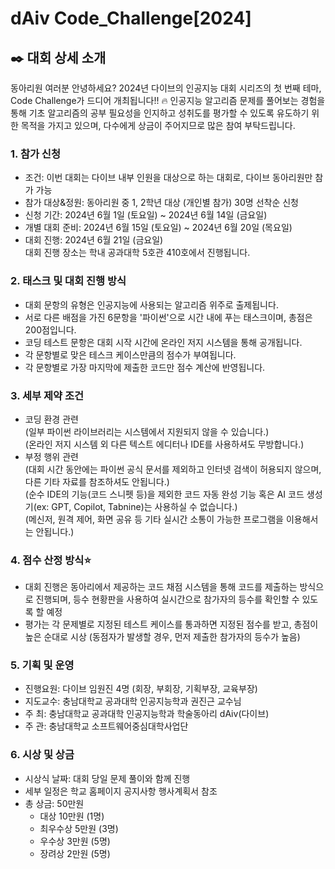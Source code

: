 # dAiv Code_Challenge[2024]
 
## ✒️ 대회 상세 소개
동아리원 여러분 안녕하세요? 2024년 다이브의 인공지능 대회 시리즈의 첫 번째 테마, Code Challenge가 드디어 개최됩니다!! 🔥
인공지능 알고리즘 문제를 풀어보는 경험을 통해 기초 알고리즘의 공부 필요성을 인지하고 성취도를 평가할 수 있도록 유도하기 위한 목적을 가지고 있으며,
다수에게 상금이 주어지므로 많은 참여 부탁드립니다.

### 1. 참가 신청
- 조건: 이번 대회는 다이브 내부 인원을 대상으로 하는 대회로, 다이브 동아리원만 참가 가능
- 참가 대상&정원: 동아리원 중 1, 2학년 대상 (개인별 참가) 30명 선착순 신청
- 신청 기간: 2024년 6월 1일 (토요일) ~ 2024년 6월 14일 (금요일)
- 개별 대회 준비: 2024년 6월 15일 (토요일) ~ 2024년 6월 20일 (목요일)
- 대회 진행: 2024년 6월 21일 (금요일)   
대회 진행 장소는 학내 공과대학 5호관 410호에서 진행됩니다.

### 2. 태스크 및 대회 진행 방식
- 대회 문항의 유형은 인공지능에 사용되는 알고리즘 위주로 출제됩니다.
- 서로 다른 배점을 가진 6문항을 '파이썬'으로 시간 내에 푸는 태스크이며, 총점은 200점입니다.
- 코딩 테스트 문항은 대회 시작 시간에 온라인 저지 시스템을 통해 공개됩니다.
- 각 문항별로 맞은 테스크 케이스만큼의 점수가 부여됩니다.
- 각 문항별로 가장 마지막에 제출한 코드만 점수 계산에 반영됩니다.

### 3. 세부 제약 조건
- 코딩 환경 관련   
(일부 파이썬 라이브러리는 시스템에서 지원되지 않을 수 있습니다.)   
(온라인 저지 시스템 외 다른 텍스트 에디터나 IDE를 사용하셔도 무방합니다.)
- 부정 행위 관련   
(대회 시간 동안에는 파이썬 공식 문서를 제외하고 인터넷 검색이 허용되지 않으며, 다른 기타 자료를 참조하셔도 안됩니다.)   
(순수 IDE의 기능(코드 스니펫 등)을 제외한 코드 자동 완성 기능 혹은 AI 코드 생성기(ex: GPT, Copilot, Tabnine)는 사용하실 수 없습니다.)   
(메신저, 원격 제어, 화면 공유 등 기타 실시간 소통이 가능한 프로그램을 이용해서는 안됩니다.)

### 4. 점수 산정 방식⭐
- 대회 진행은 동아리에서 제공하는 코드 채점 시스템을 통해 코드를 제출하는 방식으로 진행되며, 등수 현황판을 사용하여 실시간으로 참가자의 등수를 확인할 수 있도록 할 예정
- 평가는 각 문제별로 지정된 테스트 케이스를 통과하면 지정된 점수를 받고, 총점이 높은 순대로 시상 (동점자가 발생할 경우, 먼저 제출한 참가자의 등수가 높음)

### 5. 기획 및 운영
- 진행요원: 다이브 임원진 4명 (회장, 부회장, 기획부장, 교육부장)
- 지도교수: 충남대학교 공과대학 인공지능학과 권진근 교수님
- 주       최: 충남대학교 공과대학 인공지능학과 학술동아리 dAiv(다이브)
- 주       관: 충남대학교 소프트웨어중심대학사업단

### 6. 시상 및 상금
- 시상식 날짜: 대회 당일 문제 풀이와 함께 진행
- 세부 일정은 학교 홈페이지 공지사항 행사계획서 참조
- 총 상금: 50만원
    - 대상 10만원 (1명)
    - 최우수상 5만원 (3명)
    - 우수상 3만원 (5명)
    - 장려상 2만원 (5명)
